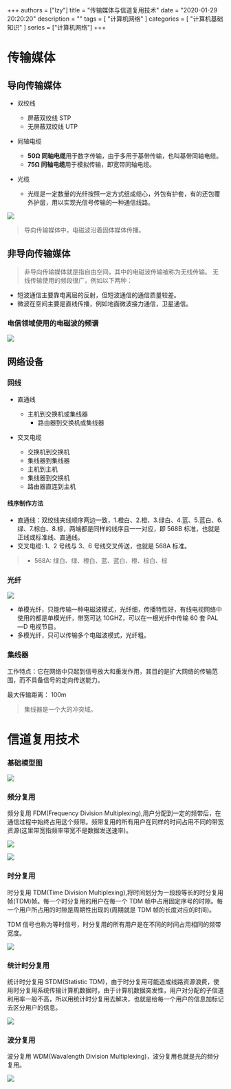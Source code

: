 +++
authors = ["lzy"]
title = "传输媒体与信道复用技术"
date = "2020-01-29 20:20:20"
description = ""
tags = [
    "计算机网络"
]
categories = [
    "计算机基础知识"
]
series = ["计算机网络"]
+++

# 传输媒体

## 导向传输媒体

- 双绞线

  - 屏蔽双绞线 STP
  - 无屏蔽双绞线 UTP
- 同轴电缆

  - **50Ω 同轴电缆**用于数字传输，由于多用于基带传输，也叫基带同轴电缆。
  - **75Ω 同轴电缆**用于模拟传输，即宽带同轴电缆。
- 光缆

  - 光缆是一定数量的光纤按照一定方式组成缆心，外包有护套，有的还包覆外护层，用以实现光信号传输的一种通信线路。

![](../static/TfbRbK5lloDfJUxbXpqcECxgnLb.webp)

> 导向传输媒体中，电磁波沿着固体媒体传播。

## 非导向传输媒体

> 非导向传输媒体就是指自由空间，其中的电磁波传输被称为无线传输。
> 无线传输使用的频段很广，例如以下两种：

- 短波通信主要靠电离层的反射，但短波通信的通信质量较差。
- 微波在空间主要是直线传播，例如地面微波接力通信，卫星通信。

### 电信领域使用的电磁波的频谱

![](../static/OhJ2bTu9foBHg9xlLRscZHwDnYg.webp)

## 网络设备

### 网线

- 直通线

  - 主机到交换机或集线器
    - 路由器到交换机或集线器
- 交叉电缆

  - 交换机到交换机
  - 集线器到集线器
  - 主机到主机
  - 集线器到交换机
  - 路由器直连到主机

#### 线序制作方法

- 直通线：双绞线夹线顺序两边一致，1.橙白、2.橙、3.绿白、4.蓝、5.蓝白、6.绿、7.棕白、8.棕，两端都是同样的线序且一一对应，即 568B 标准，也就是正线或标准线、直通线。
- 交叉电缆: 1、2 号线与 3、6 号线交叉传送，也就是 568A 标准。

> - 568A: 绿白、绿、橙白、蓝、蓝白、橙、棕白、棕

### 光纤

![](../static/SJJ7bMwWEoXR1dxIWWMcZyJgn5g.webp)

- 单模光纤，只能传输一种电磁波模式，光纤细，传播特性好，有线电视网络中使用的都是单模光纤，带宽可达 10GHZ，可以在一根光纤中传输 60 套 PAL—D 电视节目。
- 多模光纤，只可以传输多个电磁波模式，光纤粗。

### 集线器

工作特点：它在网络中只起到信号放大和重发作用，其目的是扩大网络的传输范围，而不具备信号的定向传送能力。

最大传输距离： 100m

> 集线器是一个大的冲突域。

# 信道复用技术

### 基础模型图

![](../static/NXhabUXaTowU5hxWSfEcOtNVnze.webp)

### 频分复用

频分复用 FDM(Frequency Division Multiplexing),用户分配到一定的频带后，在通信过程中始终占用这个频带。频带复用的所有用户在同样的时间占用不同的带宽资源(这里带宽指频率带宽不是数据发送速率)。

![](../static/QTLhbyBcZoanydxt7NqcDlJpnLd.webp)

![](../static/APvMb3igOoXvbCxTFSFcqu69n0f.webp)

### 时分复用

时分复用 TDM(Time Division Multiplexing),将时间划分为一段段等长的时分复用帧(TDM)帧。每一个时分复用的用户在每一个 TDM 帧中占用固定序号的时隙。每一个用户所占用的时隙是周期性出现的(周期就是 TDM 帧的长度对应的时间)。

TDM 信号也称为等时信号，时分复用的所有用户是在不同的时间占用相同的频带宽度。

![](../static/JS6Qb9EY3oH3tlxKA13cu7wRnAf.webp)

### 统计时分复用

统计时分复用 STDM(Statistic TDM)，由于时分复用可能造成线路资源浪费，使用时分复用系统传输计算机数据时，由于计算机数据突发性，用户对分配的子信道利用率一般不高，所以用统计时分复用去解决，也就是给每一个用户的信息加标记去区分用户的信息。

![](../static/CBIQbwhFIoJxDYxYsLSc8f0LnS3.webp)

### 波分复用

波分复用 WDM(Wavalength Division Multiplexing)，波分复用也就是光的频分复用。

![](../static/PnvKbhlBQoydevxz5kIcIlxKnpd.webp)

